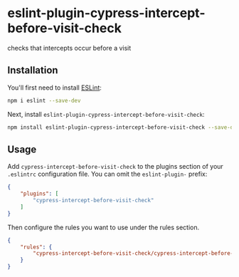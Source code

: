 # eslint-plugin-cypress-intercept-before-visit-check

checks that intercepts occur before a visit

## Installation

You'll first need to install [ESLint](https://eslint.org/):

```sh
npm i eslint --save-dev
```

Next, install `eslint-plugin-cypress-intercept-before-visit-check`:

```sh
npm install eslint-plugin-cypress-intercept-before-visit-check --save-dev
```

## Usage

Add `cypress-intercept-before-visit-check` to the plugins section of your `.eslintrc` configuration file. You can omit the `eslint-plugin-` prefix:

```json
{
    "plugins": [
        "cypress-intercept-before-visit-check"
    ]
}
```


Then configure the rules you want to use under the rules section.

```json
{
    "rules": {
        "cypress-intercept-before-visit-check/cypress-intercept-before-visit": 2
    }
}
```

